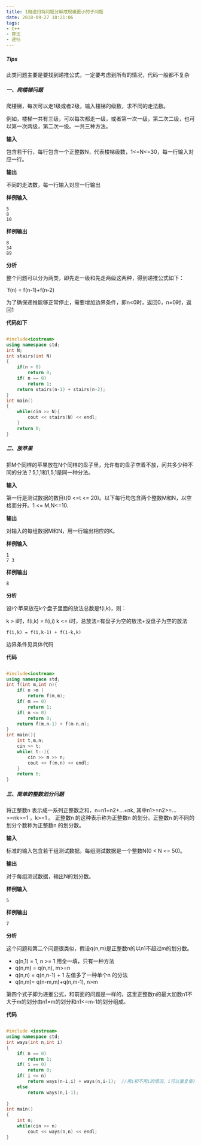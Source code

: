 ```yaml
---
title: 1用递归将问题分解成规模更小的子问题
date: 2018-09-27 18:21:06
tags:
- C++
- 算法
- 递归
---
```


#####  Tips

此类问题主要是要找到递推公式，一定要考虑到所有的情况，代码一般都不复杂

<!--more-->

##### 一、爬楼梯问题

爬楼梯，每次可以走1级或者2级，输入楼梯的级数，求不同的走法数。

例如，楼梯一共有三级，可以每次都走一级，或者第一次一级，第二次二级，也可以第一次两级，第二次一级。一共三种方法。

**输入**

包含若干行，每行包含一个正整数N，代表楼梯级数，1<=N<=30，每一行输入对应一行。

**输出**

不同的走法数，每一行输入对应一行输出

**样例输入**

    5
    8
    10

**样例输出**

    8
    34
    89

**分析**

整个问题可以分为两类，即先走一级和先走两级这两种，得到递推公式如下：

`f(n) = f(n-1)+f(n-2)

为了确保递推能够正常停止，需要增加边界条件，即n<0时，返回0，n=0时，返回1

**代码如下**

```c++

#include<iostream>
using namespace std;
int N;
int stairs(int N)
{
    if(n < 0)
    	return 0;
    if( n == 0)
    	return 1;
    return stairs(n-1) + stairs(n-2);
}
int main()
{
    while(cin >> N){
        cout << stairs(N) << endl;
    }
    return 0;
}

```

##### 二、放苹果

把M个同样的苹果放在N个同样的盘子里，允许有的盘子空着不放，问共多少种不同的分法？5,1,1和1,5,1是同一种分法。

**输入**

第一行是测试数据的数目t(0 <=t <= 20)。以下每行均包含两个整数M和N，以空格而分开。1 <= M,N<=10.

**输出**

对输入的每组数据M和N，用一行输出相应的K。

**样例输入**

    1
    7 3

**样例输出**

    8

**分析**

设i个苹果放在k个盘子里面的放法总数是f(i,k)，则：

k > i时，f(i,k) = f(i,i)
k <= i时，总放法=有盘子为空的放法+没盘子为空的放法

`f(i,k) = f(i,k-1) + f(i-k,k)`

边界条件见具体代码

**代码**

```c++

#include<iostream>
using namespace std;
int f(int m,int n){
    if( n >m )
    	return f(m,m);
    if( m == 0)
    	return 1;
    if( n <= 0)
    	return 0;
    return f(m,n-1) + f(m-n,n);
}
int main(){
    int t,m,n;
    cin >> t;
    while( t--){
        cin >> m >> n;
        cout << f(m,n) << endl;
    }
    return 0;
}

```

##### 三、简单的整数划分问题

将正整数n 表示成一系列正整数之和，n=n1+n2+…+nk, 其中n1>=n2>=…>=nk>=1 ，k>=1 。
正整数n 的这种表示称为正整数n 的划分。正整数n 的不同的划分个数称为正整数n 的划分数。

**输入**

标准的输入包含若干组测试数据。每组测试数据是一个整数N(0 < N <= 50)。

**输出**

对于每组测试数据，输出N的划分数。

**样例输入**

    5

**样例输出**

    7

**分析**

这个问题和第二个问题很类似，假设q(n,m)是正整数n的以n1不超过m的划分数。

* q(n,1) = 1, n >= 1    用全一填，只有一种方法
* q(n,m) = q(n,n), m>=n   
* q(n,n) = q(n,n-1) + 1  左值多了一种单个n 的分法
* q(n,m)= q(n-m,m)+q(n,m-1), n>m

第四个式子即为递推公式，和前面的问题是一样的，这里正整数n的最大加数n1不大于m的划分由n1=m的划分和n1<=m-1的划分组成。

**代码**

```c++

#include <iostream>
using namespace std;
int ways(int n,int i)
{
	if( n == 0)
		return 1;
	if( i == 0)
		return 0;
	if( i <= n)
		return ways(n-i,i) + ways(n,i-1);  //用i和不用i的情况。i可以重复使用
	else
		return ways(n,i-1);	
	
}
int main()
{
	int n;
	while(cin >> n) 
		cout << ways(n,n) << endl;
}

```

